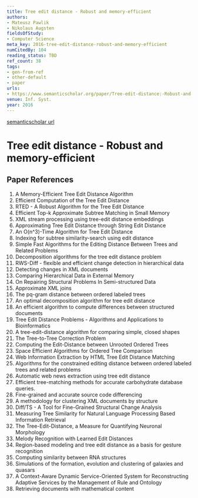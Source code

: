 ```yaml
---
title: Tree edit distance - Robust and memory-efficient
authors:
- Mateusz Pawlik
- Nikolaus Augsten
fieldsOfStudy:
- Computer Science
meta_key: 2016-tree-edit-distance-robust-and-memory-efficient
numCitedBy: 104
reading_status: TBD
ref_count: 38
tags:
- gen-from-ref
- other-default
- paper
urls:
- https://www.semanticscholar.org/paper/Tree-edit-distance:-Robust-and-memory-efficient-Pawlik-Augsten/0a1a5439cc0c5601761d4aaa9bd4134fea3571c9?sort=total-citations
venue: Inf. Syst.
year: 2016
---
```


[semanticscholar url](https://www.semanticscholar.org/paper/Tree-edit-distance:-Robust-and-memory-efficient-Pawlik-Augsten/0a1a5439cc0c5601761d4aaa9bd4134fea3571c9?sort=total-citations)

# Tree edit distance - Robust and memory-efficient

## Paper References

1. A Memory-Efficient Tree Edit Distance Algorithm
2. Efficient Computation of the Tree Edit Distance
3. RTED - A Robust Algorithm for the Tree Edit Distance
4. Efficient Top-k Approximate Subtree Matching in Small Memory
5. XML stream processing using tree-edit distance embeddings
6. Approximating Tree Edit Distance through String Edit Distance
7. An O(n^3)-Time Algorithm for Tree Edit Distance
8. Indexing for subtree similarity-search using edit distance
9. Simple Fast Algorithms for the Editing Distance Between Trees and Related Problems
10. Decomposition algorithms for the tree edit distance problem
11. RWS-Diff - flexible and efficient change detection in hierarchical data
12. Detecting changes in XML documents
13. Comparing Hierarchical Data in External Memory
14. On Repairing Structural Problems In Semi-structured Data
15. Approximate XML joins
16. The pq-gram distance between ordered labeled trees
17. An optimal decomposition algorithm for tree edit distance
18. An efficient algorithm to compute differences between structured documents
19. Tree Edit Distance Problems - Algorithms and Applications to Bioinformatics
20. A tree-edit-distance algorithm for comparing simple, closed shapes
21. The Tree-to-Tree Correction Problem
22. Computing the Edit-Distance between Unrooted Ordered Trees
23. Space Efficient Algorithms for Ordered Tree Comparison
24. Web Information Extraction by HTML Tree Edit Distance Matching
25. Algorithms for the constrained editing distance between ordered labeled trees and related problems
26. Automatic web news extraction using tree edit distance
27. Efficient tree-matching methods for accurate carbohydrate database queries.
28. Fine-grained and accurate source code differencing
29. A methodology for clustering XML documents by structure
30. Diff/TS - A Tool for Fine-Grained Structural Change Analysis
31. Measuring Tree Similarity for Natural Language Processing Based Information Retrieval
32. The Tree-Edit-Distance, a Measure for Quantifying Neuronal Morphology
33. Melody Recognition with Learned Edit Distances
34. Region-based modeling and tree edit distance as a basis for gesture recognition
35. Computing similarity between RNA structures
36. Simulations of the formation, evolution and clustering of galaxies and quasars
37. A Context-Aware Dynamic Service-Oriented System for Reconstructing Adaptive Services by the Management of Rule and Ontology
38. Retrieving documents with mathematical content
